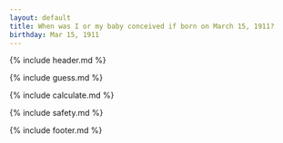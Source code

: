 ```yaml
---
layout: default
title: When was I or my baby conceived if born on March 15, 1911?
birthday: Mar 15, 1911
---
```


{% include header.md %}

{% include guess.md %}

{% include calculate.md %}

{% include safety.md %}

{% include footer.md %}



